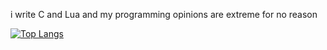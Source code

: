 i write C and Lua and my programming opinions are extreme for no reason

[![Top Langs](https://github-readme-stats.vercel.app/api/top-langs/?username=crumbtoo&theme=tokyonight&layout=compact)](https://github.com/anuraghazra/github-readme-stats)
